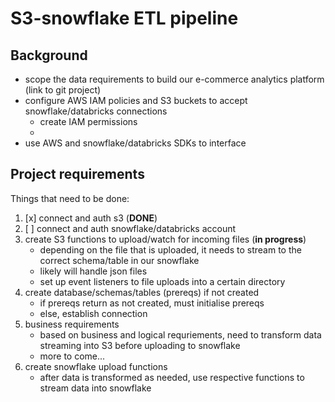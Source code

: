 # S3-snowflake ETL pipeline 

## Background
- scope the data requirements to build our e-commerce analytics platform (link to git project)
- configure AWS IAM policies and S3 buckets to accept snowflake/databricks connections
    - create IAM permissions
    - 
- use AWS and snowflake/databricks SDKs to interface 

## Project requirements
Things that need to be done:
1. [x] connect and auth s3 (**DONE**)
2. [ ] connect and auth snowflake/databricks account
3. create S3 functions to upload/watch for incoming files (**in progress**)
    - depending on the file that is uploaded, it needs to stream to the correct schema/table in our snowflake
    - likely will handle json files
    - set up event listeners to file uploads into a certain directory
4. create database/schemas/tables (prereqs) if not created 
    - if prereqs return as not created, must initialise prereqs
    - else, establish connection
5. business requirements
    - based on business and logical requriements, need to transform data streaming into S3 before uploading to snowflake
    - more to come...
6. create snowflake upload functions
    - after data is transformed as needed, use respective functions to stream data into snowflake

